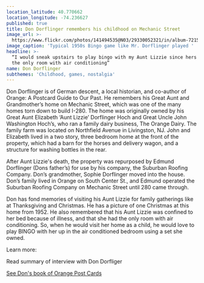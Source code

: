 ```yaml
---
location_latitude: 40.770662
location_longitude: -74.236627
published: true
title: Don Dorflinger remembers his childhood on Mechanic Street
image_url: >-
  https://www.flickr.com/photos/141494535@N03/29330052321/in/album-72157673225101106/
image_caption: 'Typical 1950s Bingo game like Mr. Dorflinger played '
headline: >-
  “I would sneak upstairs to play bingo with my Aunt Lizzie since hers was on
  the only room with air conditioning”
name: Don Dorflinger
subthemes: 'Childhood, games, nostalgia'
---
```

Don Dorflinger is of German descent, a local historian, and co-author of Orange: A Postcard Guide to Our Past. He remembers his Great Aunt and Grandmother’s home on Mechanic Street, which was one of the many homes torn down to build I-280. The home was originally owned by his Great Aunt Elizabeth ‘Aunt Lizzie’ Dorflinger Hoch and Great Uncle John Washington Hoch’s, who ran a family dairy business, The Orange Dairy. The family farm was located on Northfield Avenue in Livingston, NJ. John and Elizabeth lived in a two story, three bedroom home at the front of the property, which had a barn for the horses and delivery wagon, and a structure for washing bottles in the rear. 

After Aunt Lizzie's death, the property was repurposed by Edmund Dorflinger (Dons father’s) for use by his company, the Suburban Roofing Company. Don’s grandmother, Sophie Dorflinger moved into the house. Don’s family lived in Orange on South Center St., and Edmund operated the Suburban Roofing Company on Mechanic Street until 280 came through.

Don has fond memories of visiting his Aunt Lizzie for family gatherings like at Thanksgiving and Christmas. He has a picture of one Christmas at this home from 1952.  He also remembered that his Aunt Lizzie was confined to her bed because of illness, and that she had the only room with air conditioning. So, when he would visit her home as a child, he would love to play BINGO with her up in the air conditioned bedroom using a set she owned.  

Learn more:

Read summary of interview with Don Dorfliger

[See Don's book of Orange Post Cards](https://www.amazon.com/Orange-NJ-Postcards-Don-Dorflinger/dp/0738503177) 